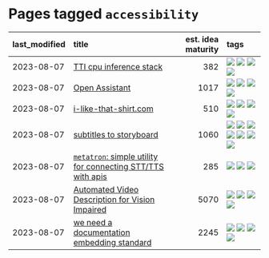 # Pages tagged `accessibility`

|last_modified|title|est. idea maturity|tags
|:---|:---|---:|:---|
|2023-08-07|[TTI cpu inference stack](../entries/TTI-cpu-inference-stack.md)|382|[![](https://img.shields.io/badge/tag-accessibility-683f3)](../tags/accessibility.md) [![](https://img.shields.io/badge/tag-stability-82d6e)](../tags/stability.md) [![](https://img.shields.io/badge/tag-tooling-752fd7)](../tags/tooling.md) [![](https://img.shields.io/badge/tag-wip-4db4d2)](../tags/wip.md)|
|2023-08-07|[Open Assistant](../entries/open-assistant.md)|1017|[![](https://img.shields.io/badge/tag-accessibility-683f3)](../tags/accessibility.md) [![](https://img.shields.io/badge/tag-publicgood-dad82b)](../tags/publicgood.md) [![](https://img.shields.io/badge/tag-stability-82d6e)](../tags/stability.md) [![](https://img.shields.io/badge/tag-wip-4db4d2)](../tags/wip.md)|
|2023-08-07|[i-like-that-shirt.com](../entries/ilikethatshirt.com.md)|510|[![](https://img.shields.io/badge/tag-accessibility-683f3)](../tags/accessibility.md) [![](https://img.shields.io/badge/tag-completed-c6963e)](../tags/completed.md) [![](https://img.shields.io/badge/tag-publicgood-dad82b)](../tags/publicgood.md) [![](https://img.shields.io/badge/tag-tooling-752fd7)](../tags/tooling.md)|
|2023-08-07|[subtitles to storyboard](../entries/subtitles-to-storyboard.md)|1060|[![](https://img.shields.io/badge/tag-accessibility-683f3)](../tags/accessibility.md) [![](https://img.shields.io/badge/tag-animation-76bb24)](../tags/animation.md) [![](https://img.shields.io/badge/tag-completed-c6963e)](../tags/completed.md) [![](https://img.shields.io/badge/tag-open_source-2b1224)](../tags/open_source.md) [![](https://img.shields.io/badge/tag-prompting-f14da)](../tags/prompting.md) [![](https://img.shields.io/badge/tag-tooling-752fd7)](../tags/tooling.md) [![](https://img.shields.io/badge/tag-wip-4db4d2)](../tags/wip.md)|
|2023-08-07|[`metatron`: simple utility for connecting STT/TTS with apis](../entries/metatron.md)|285|[![](https://img.shields.io/badge/tag-accessibility-683f3)](../tags/accessibility.md) [![](https://img.shields.io/badge/tag-tooling-752fd7)](../tags/tooling.md) [![](https://img.shields.io/badge/tag-wip-4db4d2)](../tags/wip.md)|
|2023-08-07|[Automated Video Description for Vision Impaired](../entries/automated-video-description.md)|5070|[![](https://img.shields.io/badge/tag-accessibility-683f3)](../tags/accessibility.md) [![](https://img.shields.io/badge/tag-dataset-12eec5)](../tags/dataset.md) [![](https://img.shields.io/badge/tag-foundation-496a1)](../tags/foundation.md) [![](https://img.shields.io/badge/tag-publicgood-dad82b)](../tags/publicgood.md)|
|2023-08-07|[we need a documentation embedding standard](../entries/doc-embed-standard.md)|2245|[![](https://img.shields.io/badge/tag-accessibility-683f3)](../tags/accessibility.md) [![](https://img.shields.io/badge/tag-documentation-96bcc)](../tags/documentation.md) [![](https://img.shields.io/badge/tag-standard-77485f)](../tags/standard.md) [![](https://img.shields.io/badge/tag-tooling-752fd7)](../tags/tooling.md)|